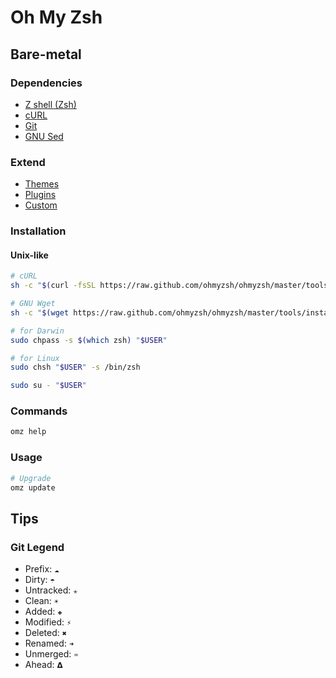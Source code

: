# Oh My Zsh

## Bare-metal

### Dependencies

- [Z shell (Zsh)](/zsh.md)
- [cURL](/curl.md)
- [Git](/git.md)
- [GNU Sed](/gnu_sed.md)

### Extend

- [Themes](/oh-my-zsh/themes.md)
- [Plugins](/oh-my-zsh/plugins.md)
- [Custom](/oh-my-zsh/custom.md)

### Installation

#### Unix-like

```sh
# cURL
sh -c "$(curl -fsSL https://raw.github.com/ohmyzsh/ohmyzsh/master/tools/install.sh)"

# GNU Wget
sh -c "$(wget https://raw.github.com/ohmyzsh/ohmyzsh/master/tools/install.sh -O -)"
```

```sh
# for Darwin
sudo chpass -s $(which zsh) "$USER"

# for Linux
sudo chsh "$USER" -s /bin/zsh
```

```sh
sudo su - "$USER"
```

### Commands

```sh
omz help
```

### Usage

```sh
# Upgrade
omz update
```

<!-- ### Issues -->

<!-- #### LDAP Users

```log
Changing shell for ?.
chsh: user "?" does not exist.
```

```sh
# Check if exists
grep "$USER" /etc/passwd
```

```sh
cat << \EOF >> ~/.bash_profile

if ($?prompt) then
  exec /usr/bin/zsh -l
  export SHELL=/usr/bin/zsh
endif
EOF
```

```sh
sudo su - "$USER"
``` -->

## Tips

### Git Legend

- Prefix: `☁`
- Dirty: `☂`
- Untracked: `✭`
- Clean: `☀`
- Added: `✚`
- Modified: `⚡`
- Deleted: `✖`
- Renamed: `➜`
- Unmerged: `♒`
- Ahead: `𝝙`
